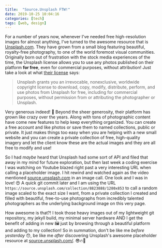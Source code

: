 ```yaml
---
title:  "Source.Unsplash FTW!"
date: 2019-10-25 10:04:16
categories: [tech]
tags: [web, design]
---
```


For a number of years now, whenever I've needed free high-resolution images for almost anything, I've turned to the awesome resource that is [Unsplash.com](https://unsplash.com). They have grown from a small blog featuring beautiful, royalty-free photography, to one of the world foremost visual communities. Originally born out of frustration with the stock media experiences of the time, the Unsplash license allows you to use any photos published on their platform **for free**, even for commercial purposes, without attribution! Just take a look at what [their license](https://unsplash.com/license) says:

> Unsplash grants you an irrevocable, nonexclusive, worldwide copyright license to download, copy, modify, distribute, perform, and use photos from Unsplash for free, including for commercial purposes, without permission from or attributing the photographer or Unsplash.

Very generous indeed! 👏  Beyond the sheer generosity, their platform has grown like crazy over the years. Along with tons of photographic content have come new features to help keep everything organized. You can create a free account and like photos or save them to named collections, public or private. It just makes things too easy when you are helping with a new small website and you can create a private collection of free, high-quality imagery and let the client know these are the actual images and they are all free to modify and use!

So I had *maybe* heard that Unsplash had some sort of API and filed that away in my mind for future exploration, but then last week a coding exercise I was watching on Youtube blazed right past a very interesting URL when calling a placeholder image. I hit rewind and watched again as the video mentioned [source.unsplash.com](https://source.unsplash.com) in an image call. One look and I was in love! 😍 A quick git commit later and I am using the URL `https://source.unsplash.com/collection/8823888/1280x853` to call a random image scaled to the exact size I want, from a private collection I created and filled with beautiful, free-to-use photographs from incredibly talented photographers as the underlying background image on this very page.

How awesome is that?! I took those heavy images out of my lightweight git repository, my jekyll build, my minimal server hardware AND I get the benefit of adding in new 🖼 just by browsing through a beautiful platform and adding to my collection! So in summation, don't be like me *before yesterday* 😯, be like me *after* discovering Unsplash's awesome placeholder resource at [source.unsplash.com/](https://source.unsplash.com/). 😎🔥💯
